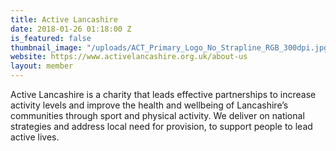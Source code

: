 ```yaml
---
title: Active Lancashire
date: 2018-01-26 01:18:00 Z
is_featured: false
thumbnail_image: "/uploads/ACT_Primary_Logo_No_Strapline_RGB_300dpi.jpg"
website: https://www.activelancashire.org.uk/about-us
layout: member
---
```


Active Lancashire is a charity that leads effective partnerships to increase activity levels and improve the health and wellbeing of Lancashire’s communities through sport and physical activity. We deliver on national strategies and address local need for provision, to support people to lead active lives.